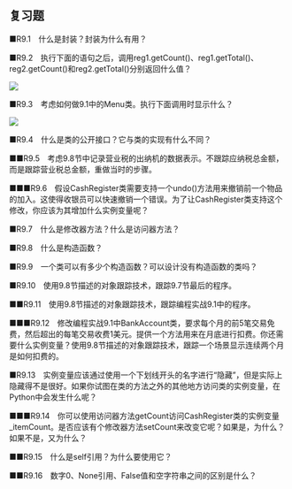    

## 复习题

■R9.1　什么是封装？封装为什么有用？

■R9.2　执行下面的语句之后，调用reg1.getCount()、reg1.getTotal()、reg2.getCount()和reg2.getTotal()分别返回什么值？

![](../Images/image07401.gif)

■R9.3　考虑如何做9.1中的Menu类。执行下面调用时显示什么？

![](../Images/image07402.gif)

■R9.4　什么是类的公开接口？它与类的实现有什么不同？

■■R9.5　考虑9.8节中记录营业税的出纳机的数据表示。不跟踪应纳税总金额，而是跟踪营业税总金额，重做当时的步骤。

■■■R9.6　假设CashRegister类需要支持一个undo()方法用来撤销前一个物品的加入。这使得收银员可以快速撤销一个错误。为了让CashRegister类支持这个修改，你应该为其增加什么实例变量呢？

■R9.7　什么是修改器方法？什么是访问器方法？

■R9.8　什么是构造函数？

■R9.9　一个类可以有多少个构造函数？可以设计没有构造函数的类吗？

■R9.10　使用9.8节描述的对象跟踪技术，跟踪9.7节最后的程序。

■■R9.11　使用9.8节描述的对象跟踪技术，跟踪编程实战9.1中的程序。

■■■R9.12　修改编程实战9.1中BankAccount类，要求每个月的前5笔交易免费，然后超出的每笔交易收费1美元。提供一个方法用来在月底进行扣费。你还需要什么实例变量？使用9.8节描述的对象跟踪技术，跟踪一个场景显示连续两个月是如何扣费的。

■R9.13　实例变量应该通过使用一个下划线开头的名字进行“隐藏”，但是实际上隐藏得不是很好。如果你试图在类的方法之外的其他地方访问类的实例变量，在Python中会发生什么呢？

■■■R9.14　你可以使用访问器方法getCount访问CashRegister类的实例变量_itemCount。是否应该有个修改器方法setCount来改变它呢？如果是，为什么？如果不是，又为什么？

■■R9.15　什么是self引用？为什么要使用它？

■■R9.16　数字0、None引用、False值和空字符串之间的区别是什么？
